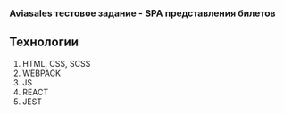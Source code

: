### Aviasales тестовое задание - SPA представления билетов

## Технологии

1. HTML, CSS, SCSS
2. WEBPACK
3. JS
4. REACT
5. JEST
